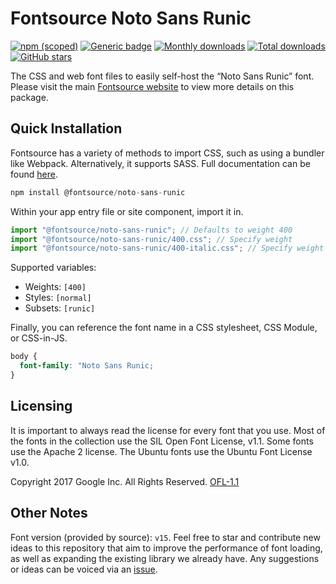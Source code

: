 # Fontsource Noto Sans Runic

[![npm (scoped)](https://img.shields.io/npm/v/@fontsource/noto-sans-runic?color=brightgreen)](https://www.npmjs.com/package/@fontsource/noto-sans-runic) [![Generic badge](https://img.shields.io/badge/fontsource-passing-brightgreen)](https://github.com/fontsource/fontsource) [![Monthly downloads](https://badgen.net/npm/dm/@fontsource/noto-sans-runic)](https://github.com/fontsource/fontsource) [![Total downloads](https://badgen.net/npm/dt/@fontsource/noto-sans-runic)](https://github.com/fontsource/fontsource) [![GitHub stars](https://img.shields.io/github/stars/fontsource/fontsource.svg?style=social&label=Star)](https://github.com/fontsource/fontsource/stargazers)

The CSS and web font files to easily self-host the “Noto Sans Runic” font. Please visit the main [Fontsource website](https://fontsource.org/fonts/noto-sans-runic) to view more details on this package.

## Quick Installation

Fontsource has a variety of methods to import CSS, such as using a bundler like Webpack. Alternatively, it supports SASS. Full documentation can be found [here](https://beta.fontsource.org/docs/getting-started/introduction).

```javascript
npm install @fontsource/noto-sans-runic
```

Within your app entry file or site component, import it in.

```javascript
import "@fontsource/noto-sans-runic"; // Defaults to weight 400
import "@fontsource/noto-sans-runic/400.css"; // Specify weight
import "@fontsource/noto-sans-runic/400-italic.css"; // Specify weight and style

```

Supported variables:
- Weights: `[400]`
- Styles: `[normal]`
- Subsets: `[runic]`

Finally, you can reference the font name in a CSS stylesheet, CSS Module, or CSS-in-JS.

```css
body {
  font-family: "Noto Sans Runic;
}
```

## Licensing
It is important to always read the license for every font that you use.
Most of the fonts in the collection use the SIL Open Font License, v1.1. Some fonts use the Apache 2 license. The Ubuntu fonts use the Ubuntu Font License v1.0.

Copyright 2017 Google Inc. All Rights Reserved.
[OFL-1.1](http://scripts.sil.org/OFL)

## Other Notes
Font version (provided by source): `v15`.
Feel free to star and contribute new ideas to this repository that aim to improve the performance of font loading, as well as expanding the existing library we already have. Any suggestions or ideas can be voiced via an [issue](https://github.com/fontsource/fontsource/issues).